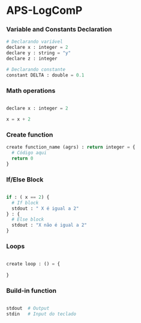 # APS-LogComP

### Variable and Constants Declaration

```python
# Declarando variável
declare x : integer = 2
declare y : string = "y"
declare z : integer

# Declarando constante
constant DELTA : double = 0.1

```
### Math operations
```python

declare x : integer = 2

x = x + 2 

```

### Create function

```python
create function_name (agrs) : return integer = {
  # Código aqui
  return 0 
}

```

### If/Else Block
```python

if : ( x == 2) {
  # If block
  stdout : " X é igual a 2" 
} : {
  # Else block
  stdout : "X não é igual a 2"
} 

```

### Loops

```python

create loop : () = {
  
}

```

### Build-in function

```python

stdout  # Output
stdin   # Input do teclado

```
